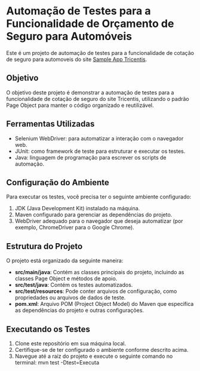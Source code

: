 # Automação de Testes para a Funcionalidade de Orçamento de Seguro para Automóveis

Este é um projeto de automação de testes para a funcionalidade de cotação de seguro para automoveis do site [Sample App Tricentis](https://sampleapp.tricentis.com/).

## Objetivo

O objetivo deste projeto é demonstrar a automação de testes para a funcionalidade de cotação de seguro do site Tricentis, utilizando o padrão Page Object para manter o código organizado e reutilizável.

## Ferramentas Utilizadas

- Selenium WebDriver: para automatizar a interação com o navegador web.
- JUnit: como framework de teste para estruturar e executar os testes.
- Java: linguagem de programação para escrever os scripts de automação.

## Configuração do Ambiente

Para executar os testes, você precisa ter o seguinte ambiente configurado:

1. JDK (Java Development Kit) instalado na máquina.
2. Maven configurado para gerenciar as dependências do projeto.
3. WebDriver adequado para o navegador que deseja automatizar (por exemplo, ChromeDriver para o Google Chrome).

## Estrutura do Projeto

O projeto está organizado da seguinte maneira:

- **src/main/java**: Contém as classes principais do projeto, incluindo as classes Page Object e métodos de apoio.
- **src/test/java**: Contém os testes automatizados.
- **src/test/resources**: Pode conter arquivos de configuração, como propriedades ou arquivos de dados de teste.
- **pom.xml**: Arquivo POM (Project Object Model) do Maven que especifica as dependências do projeto e outras configurações.

## Executando os Testes

1. Clone este repositório em sua máquina local.
2. Certifique-se de ter configurado o ambiente conforme descrito acima.
3. Navegue até a raiz do projeto e execute o seguinte comando no terminal: mvn test -Dtest=Executa

